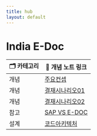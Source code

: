 ```yaml
---
title: hub
layout: default
---
```


# India E-Doc

| 🗂️ 카테고리 | 📄 개념 노트 링크                               |
| -------- | ----------------------------------------- |
| 개념       | [주요컨셉](./주요개념_인도권역_통합_eDoc_시스템개발)         |
| 개념       | [결재시나리오01](./사용자_시나리오_정리)                 |
| 개념       | [결재시나리오02](./사용자별_전자결재_시스템_흐름_정리)         |
| 참고       | [SAP VS E-DOC](./주요개념_인도권역_통합_eDoc_시스템개발) |
| 설계       | [코드아키텍처](./전자결재시스템_코드_아키텍처_컨셉_정리)         |


